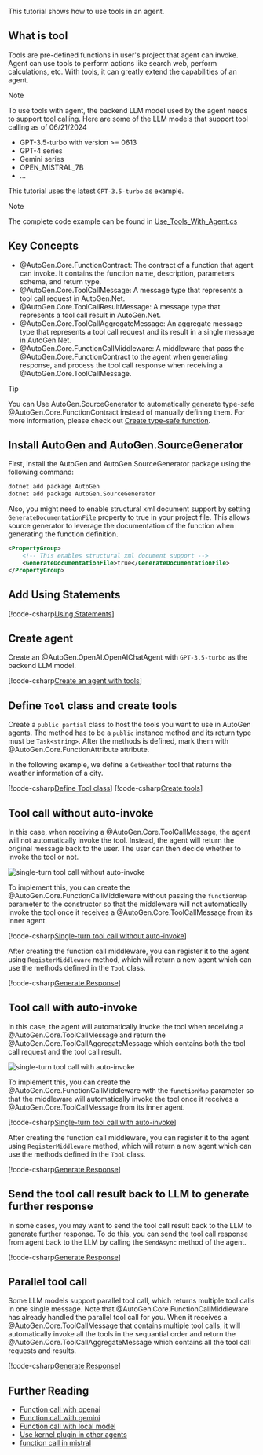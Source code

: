 This tutorial shows how to use tools in an agent.

## What is tool
Tools are pre-defined functions in user's project that agent can invoke. Agent can use tools to perform actions like search web, perform calculations, etc. With tools, it can greatly extend the capabilities of an agent.

> [!NOTE]
> To use tools with agent, the backend LLM model used by the agent needs to support tool calling. Here are some of the LLM models that support tool calling as of 06/21/2024
> - GPT-3.5-turbo with version >= 0613
> - GPT-4 series
> - Gemini series
> - OPEN_MISTRAL_7B
> - ...
>
> This tutorial uses the latest `GPT-3.5-turbo` as example.

> [!NOTE]
> The complete code example can be found in [Use_Tools_With_Agent.cs](https://github.com/microsoft/autogen/blob/main/dotnet/samples/AutoGen.BasicSamples/GettingStart/Use_Tools_With_Agent.cs)

## Key Concepts
- @AutoGen.Core.FunctionContract: The contract of a function that agent can invoke. It contains the function name, description, parameters schema, and return type.
- @AutoGen.Core.ToolCallMessage: A message type that represents a tool call request in AutoGen.Net.
- @AutoGen.Core.ToolCallResultMessage: A message type that represents a tool call result in AutoGen.Net.
- @AutoGen.Core.ToolCallAggregateMessage: An aggregate message type that represents a tool call request and its result in a single message in AutoGen.Net.
- @AutoGen.Core.FunctionCallMiddleware: A middleware that pass the @AutoGen.Core.FunctionContract to the agent when generating response, and process the tool call response when receiving a @AutoGen.Core.ToolCallMessage.

> [!Tip]
> You can Use AutoGen.SourceGenerator to automatically generate type-safe @AutoGen.Core.FunctionContract instead of manually defining them. For more information, please check out [Create type-safe function](../articles/Create-type-safe-function-call.md).

## Install AutoGen and AutoGen.SourceGenerator
First, install the AutoGen and AutoGen.SourceGenerator package using the following command:

```bash
dotnet add package AutoGen
dotnet add package AutoGen.SourceGenerator
```

Also, you might need to enable structural xml document support by setting `GenerateDocumentationFile` property to true in your project file. This allows source generator to leverage the documentation of the function when generating the function definition.

```xml
<PropertyGroup>
    <!-- This enables structural xml document support -->
    <GenerateDocumentationFile>true</GenerateDocumentationFile>
</PropertyGroup>
```

## Add Using Statements

[!code-csharp[Using Statements](../../samples/AutoGen.BasicSamples/GettingStart/Use_Tools_With_Agent.cs?name=Using)]

## Create agent

Create an @AutoGen.OpenAI.OpenAIChatAgent with `GPT-3.5-turbo` as the backend LLM model.

[!code-csharp[Create an agent with tools](../../samples/AutoGen.BasicSamples/GettingStart/Use_Tools_With_Agent.cs?name=Create_Agent)]

## Define `Tool` class and create tools
Create a `public partial` class to host the tools you want to use in AutoGen agents. The method has to be a `public` instance method and its return type must be `Task<string>`. After the methods is defined, mark them with @AutoGen.Core.FunctionAttribute attribute.

In the following example, we define a `GetWeather` tool that returns the weather information of a city.

[!code-csharp[Define Tool class](../../samples/AutoGen.BasicSamples/GettingStart/Use_Tools_With_Agent.cs?name=Tools)]
[!code-csharp[Create tools](../../samples/AutoGen.BasicSamples/GettingStart/Use_Tools_With_Agent.cs?name=Create_tools)]

## Tool call without auto-invoke
In this case, when receiving a @AutoGen.Core.ToolCallMessage, the agent will not automatically invoke the tool. Instead, the agent will return the original message back to the user. The user can then decide whether to invoke the tool or not.

![single-turn tool call without auto-invoke](../images/articles/CreateAgentWithTools/single-turn-tool-call-without-auto-invoke.png)

To implement this, you can create the @AutoGen.Core.FunctionCallMiddleware without passing the `functionMap` parameter to the constructor so that the middleware will not automatically invoke the tool once it receives a @AutoGen.Core.ToolCallMessage from its inner agent.

[!code-csharp[Single-turn tool call without auto-invoke](../../samples/AutoGen.BasicSamples/GettingStart/Use_Tools_With_Agent.cs?name=Create_no_invoke_middleware)]

After creating the function call middleware, you can register it to the agent using `RegisterMiddleware` method, which will return a new agent which can use the methods defined in the `Tool` class.

[!code-csharp[Generate Response](../../samples/AutoGen.BasicSamples/GettingStart/Use_Tools_With_Agent.cs?name=Single_Turn_No_Invoke)]

## Tool call with auto-invoke
In this case, the agent will automatically invoke the tool when receiving a @AutoGen.Core.ToolCallMessage and return the @AutoGen.Core.ToolCallAggregateMessage which contains both the tool call request and the tool call result.

![single-turn tool call with auto-invoke](../images/articles/CreateAgentWithTools/single-turn-tool-call-with-auto-invoke.png)

To implement this, you can create the @AutoGen.Core.FunctionCallMiddleware with the `functionMap` parameter so that the middleware will automatically invoke the tool once it receives a @AutoGen.Core.ToolCallMessage from its inner agent.

[!code-csharp[Single-turn tool call with auto-invoke](../../samples/AutoGen.BasicSamples/GettingStart/Use_Tools_With_Agent.cs?name=Create_auto_invoke_middleware)]

After creating the function call middleware, you can register it to the agent using `RegisterMiddleware` method, which will return a new agent which can use the methods defined in the `Tool` class.

[!code-csharp[Generate Response](../../samples/AutoGen.BasicSamples/GettingStart/Use_Tools_With_Agent.cs?name=Single_Turn_Auto_Invoke)]

## Send the tool call result back to LLM to generate further response
In some cases, you may want to send the tool call result back to the LLM to generate further response. To do this, you can send the tool call response from agent back to the LLM by calling the `SendAsync` method of the agent.

[!code-csharp[Generate Response](../../samples/AutoGen.BasicSamples/GettingStart/Use_Tools_With_Agent.cs?name=Multi_Turn_Tool_Call)]

## Parallel tool call
Some LLM models support parallel tool call, which returns multiple tool calls in one single message. Note that @AutoGen.Core.FunctionCallMiddleware has already handled the parallel tool call for you. When it receives a @AutoGen.Core.ToolCallMessage that contains multiple tool calls, it will automatically invoke all the tools in the sequantial order and return the @AutoGen.Core.ToolCallAggregateMessage which contains all the tool call requests and results.

[!code-csharp[Generate Response](../../samples/AutoGen.BasicSamples/GettingStart/Use_Tools_With_Agent.cs?name=parallel_tool_call)]

## Further Reading
- [Function call with openai](../articles/OpenAIChatAgent-use-function-call.md)
- [Function call with gemini](../articles/AutoGen.Gemini/Function-call-with-gemini.md)
- [Function call with local model](../articles/Function-call-with-ollama-and-litellm.md)
- [Use kernel plugin in other agents](../articles/AutoGen.SemanticKernel/Use-kernel-plugin-in-other-agents.md)
- [function call in mistral](../articles/MistralChatAgent-use-function-call.md)